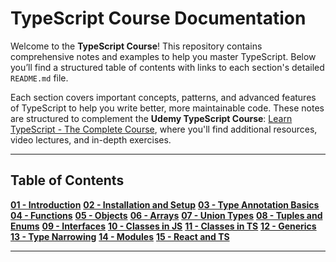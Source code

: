 # TypeScript Course Documentation

Welcome to the **TypeScript Course**! This repository contains comprehensive notes and examples to help you master TypeScript. Below you’ll find a structured table of contents with links to each section's detailed `README.md` file.

Each section covers important concepts, patterns, and advanced features of TypeScript to help you write better, more maintainable code. These notes are structured to complement the **Udemy TypeScript Course**: [Learn TypeScript - The Complete Course](https://www.udemy.com/course/learn-typescript/), where you'll find additional resources, video lectures, and in-depth exercises.

---

## Table of Contents

[**01 - Introduction**](01-Introduction/README.md)
[**02 - Installation and Setup**](02-Installation-and-Setup/README.md)
[**03 - Type Annotation Basics**](03-Type-Annotation-Basics/README.md)
[**04 - Functions**](04-Functions/README.md)
[**05 - Objects**](05-Objects/README.md)
[**06 - Arrays**](06-Arrays/README.md)
[**07 - Union Types**](07-Union-Types/README.md)
[**08 - Tuples and Enums**](08-Tuples-and-Enums/README.md)
[**09 - Interfaces**](09-Interfaces/README.md)
[**10 - Classes in JS**](10-Classes-in-JS/README.md)
[**11 - Classes in TS**](11-Classes-in-TS/README.md)
[**12 - Generics**](12-Generics/README.md)
[**13 - Type Narrowing**](13-Type-Narrowing/README.md)
[**14 - Modules**](14-Modules/README.md)
[**15 - React and TS**](15-React-and-TS/README.md)

---
